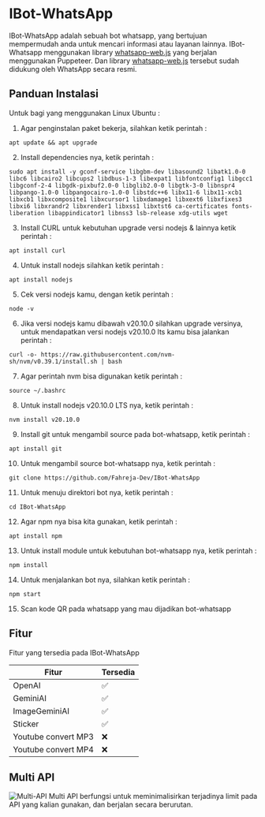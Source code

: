 # IBot-WhatsApp
IBot-WhatsApp adalah sebuah bot whatsapp, yang bertujuan mempermudah anda untuk mencari informasi atau layanan lainnya.
IBot-Whatsapp menggunakan library [whatsapp-web.js](https://wwebjs.dev/) yang berjalan menggunakan Puppeteer. Dan library [whatsapp-web.js](https://wwebjs.dev/) tersebut sudah didukung oleh WhatsApp secara resmi.

## Panduan Instalasi
Untuk bagi yang menggunakan Linux Ubuntu :
1. Agar penginstalan paket bekerja, silahkan ketik perintah :
```
apt update && apt upgrade
```
2. Install dependencies nya, ketik perintah :
```
sudo apt install -y gconf-service libgbm-dev libasound2 libatk1.0-0 libc6 libcairo2 libcups2 libdbus-1-3 libexpat1 libfontconfig1 libgcc1 libgconf-2-4 libgdk-pixbuf2.0-0 libglib2.0-0 libgtk-3-0 libnspr4 libpango-1.0-0 libpangocairo-1.0-0 libstdc++6 libx11-6 libx11-xcb1 libxcb1 libxcomposite1 libxcursor1 libxdamage1 libxext6 libxfixes3 libxi6 libxrandr2 libxrender1 libxss1 libxtst6 ca-certificates fonts-liberation libappindicator1 libnss3 lsb-release xdg-utils wget
```
3. Install CURL untuk kebutuhan upgrade versi nodejs & lainnya ketik perintah :
```
apt install curl
```
4. Untuk install nodejs silahkan ketik perintah :
```
apt install nodejs
```
5. Cek versi nodejs kamu, dengan ketik perintah :
```
node -v
```
6. Jika versi nodejs kamu dibawah v20.10.0 silahkan upgrade versinya, untuk mendapatkan versi nodejs v20.10.0 lts kamu bisa jalankan perintah :
```
curl -o- https://raw.githubusercontent.com/nvm-sh/nvm/v0.39.1/install.sh | bash
```
7. Agar perintah nvm bisa digunakan ketik perintah :
```
source ~/.bashrc
```
8. Untuk install nodejs v20.10.0 LTS nya, ketik perintah :
```
nvm install v20.10.0
```
9. Install git untuk mengambil source pada bot-whatsapp, ketik perintah :
```
apt install git
```
10. Untuk mengambil source bot-whatsapp nya, ketik perintah :
```
git clone https://github.com/Fahreja-Dev/IBot-WhatsApp
```
11. Untuk menuju direktori bot nya, ketik perintah :
```
cd IBot-WhatsApp
```
12. Agar npm nya bisa kita gunakan, ketik perintah :
```
apt install npm
```
13. Untuk install module untuk kebutuhan bot-whatsapp nya, ketik perintah :
```
npm install
```
14. Untuk menjalankan bot nya, silahkan ketik perintah :
```
npm start
```
15. Scan kode QR pada whatsapp yang mau dijadikan bot-whatsapp

## Fitur

Fitur yang tersedia pada IBot-WhatsApp

| Fitur                 |Tersedia          |
| ----------------------|------------------|
| OpenAI                |:white_check_mark:|
| GeminiAI              |:white_check_mark:|
| ImageGeminiAI         |:white_check_mark:|
| Sticker               |:white_check_mark:|
| Youtube convert MP3   |:x:               |
| Youtube convert MP4   |:x:               |


## Multi API
![Multi-API](https://github.com/Fahreja-Dev/IBot-WhatsApp/assets/144447615/119c3afb-8c09-451e-9757-7e8cbe8653b6)
Multi API berfungsi untuk meminimalisirkan terjadinya limit pada API yang kalian gunakan, dan berjalan secara berurutan.
